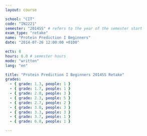 ```yaml
---
layout: course

school: "CIT"
code: "IN2221"
semester: "2014SS" # refers to the year of the semester start
exam_type: "retake"
name: "Protein Prediction I Beginners"
date: "2014-07-26 12:00:00 +0100"

ects: 8
hours: 6.0 # semester hours
mode: "written"
lang: "en"

title: "Protein Prediction I Beginners 2014SS Retake"
grades:
  - { grade: 1.3, people: 1 }
  - { grade: 1.7, people: 1 }
  - { grade: 2.0, people: 3 }
  - { grade: 2.3, people: 5 }
  - { grade: 2.7, people: 2 }
  - { grade: 3.0, people: 3 }
  - { grade: 3.3, people: 3 }
  - { grade: 3.7, people: 1 }
  - { grade: 6.0, people: 1 }

---
```

